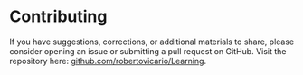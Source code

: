 # Contributing

If you have suggestions, corrections, or additional materials to share, please consider opening an issue or submitting a pull request on GitHub. Visit the repository here: [github.com/robertovicario/Learning](https://github.com/robertovicario/Learning).
